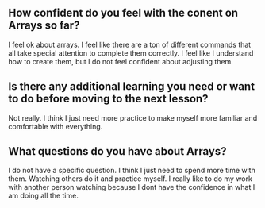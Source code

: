 ## How confident do you feel with the conent on Arrays so far?
I feel ok about arrays. I feel like there are a ton of different commands that all take special attention to complete them correctly. I feel like I understand how to create them, but I do not feel confident about adjusting them. 

## Is there any additional learning you need or want to do before moving to the next lesson?
Not really. I think I just need more practice to make myself more familiar and comfortable with everything. 

## What questions do you have about Arrays?

I do not have a specific question. I think I just need to spend more time with them. Watching others do it and practice myself. I really like to do my work with another person watching because I dont have the confidence in what I am doing all the time.
